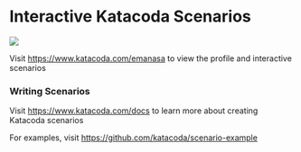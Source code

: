 # Interactive Katacoda Scenarios

[![](http://shields.katacoda.com/katacoda/emanasa/count.svg)](https://www.katacoda.com/emanasa "Get your profile on Katacoda.com")

Visit https://www.katacoda.com/emanasa to view the profile and interactive scenarios

### Writing Scenarios
Visit https://www.katacoda.com/docs to learn more about creating Katacoda scenarios

For examples, visit https://github.com/katacoda/scenario-example
